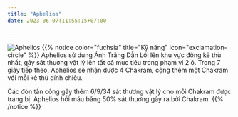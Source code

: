 ```yaml
---
title: "Aphelios"
date: 2023-06-07T11:55:15+07:00

---
```

![Aphelios](https://storage.googleapis.com/www.publish.nocodesites.co.uk/prod/2542/files/d2ccb5d44742846c9ffa22fe594132f406ebb718a7e7ccc9a6b7e2dde7f7a5a90d1065a8ca14cd55b6af65fbc4d49c54c712a3c1a0abce3380b35d1dd61f75e9.png)
{{% notice color="fuchsia" title="Kỹ năng" icon="exclamation-circle" %}}
Aphelios sử dụng Ánh Trăng Dẫn Lối lên khu vực đông kẻ thù nhất, gây sát thương vật lý lên tất cả mục tiêu trong phạm vi 2 ô. Trong 7 giây tiếp theo,  Aphelios sẽ nhận được 4 Chakram, cộng thêm một Chakram với mỗi kẻ thù dính chiêu.

Các đòn tấn công gây thêm 6/9/34 sát thương vật lý cho mỗi Chakram được trang bị. Aphelios hồi máu bằng 50% sát thương gây ra bởi Chakram.
{{% /notice %}}